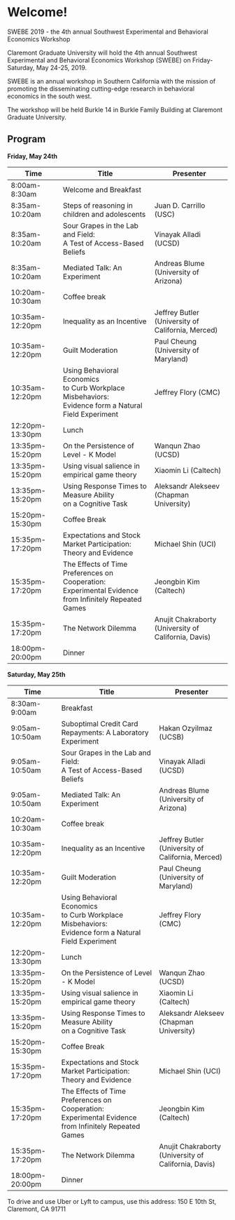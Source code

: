 # Welcome!

SWEBE 2019 - the 4th annual Southwest Experimental and Behavioral Economics Workshop

Claremont Graduate University will hold the 4th annual Southwest Experimental and Behavioral Economics Workshop (SWEBE) on Friday-Saturday, May 24-25, 2019.

SWEBE is an annual workshop in Southern California with the mission of promoting the disseminating cutting-edge research in behavioral economics in the south west. 

The workshop will be held Burkle 14 in Burkle Family Building at Claremont Graduate University.

## Program

**Friday, May 24th** 

Time | Title | Presenter
-----|------|------
8:00am-8:30am | Welcome and Breakfast
8:35am-10:20am | Steps of reasoning in children and adolescents | Juan D. Carrillo (USC)
8:35am-10:20am | Sour Grapes in the Lab and Field: <br>A Test of Access-Based Beliefs | Vinayak Alladi (UCSD)
8:35am-10:20am | Mediated Talk: An Experiment | Andreas Blume (University of Arizona) 
10:20am-10:30am | Coffee break 
10:35am-12:20pm | Inequality as an Incentive | Jeffrey Butler <br> (University of California, Merced)
10:35am-12:20pm | Guilt Moderation | Paul Cheung <br>(University of Maryland)
10:35am-12:20pm | Using Behavioral Economics <br>to Curb Workplace Misbehaviors: <br>Evidence form a Natural Field Experiment | Jeffrey Flory (CMC)
12:20pm-13:30pm | Lunch
13:35pm-15:20pm | On the Persistence of Level - K Model | Wanqun Zhao (UCSD)
13:35pm-15:20pm | Using visual salience in empirical game theory | Xiaomin Li (Caltech)
13:35pm-15:20pm | Using Response Times to Measure Ability <br>on a Cognitive Task | Aleksandr Alekseev <br>(Chapman University)
15:20pm-15:30pm | Coffee Break 
15:35pm-17:20pm | Expectations and Stock Market Participation: <br>Theory and Evidence | Michael Shin (UCI)
15:35pm-17:20pm | The Effects of Time Preferences on Cooperation:<br>Experimental Evidence from Infinitely Repeated <br>Games | Jeongbin Kim (Caltech)
15:35pm-17:20pm | The Network Dilemma | Anujit Chakraborty <br>(University of California, Davis)
18:00pm-20:00pm | Dinner


**Saturday, May 25th** 

Time | Title | Presenter
-----|------|------
8:30am-9:00am | Breakfast
9:05am-10:50am | Suboptimal Credit Card Repayments: A Laboratory Experiment | Hakan Ozyilmaz (UCSB)
9:05am-10:50am | Sour Grapes in the Lab and Field: <br>A Test of Access-Based Beliefs | Vinayak Alladi (UCSD)
9:05am-10:50am | Mediated Talk: An Experiment | Andreas Blume (University of Arizona) 
10:20am-10:30am | Coffee break 
10:35am-12:20pm | Inequality as an Incentive | Jeffrey Butler <br> (University of California, Merced)
10:35am-12:20pm | Guilt Moderation | Paul Cheung <br>(University of Maryland)
10:35am-12:20pm | Using Behavioral Economics <br>to Curb Workplace Misbehaviors: <br>Evidence form a Natural Field Experiment | Jeffrey Flory (CMC)
12:20pm-13:30pm | Lunch
13:35pm-15:20pm | On the Persistence of Level - K Model | Wanqun Zhao (UCSD)
13:35pm-15:20pm | Using visual salience in empirical game theory | Xiaomin Li (Caltech)
13:35pm-15:20pm | Using Response Times to Measure Ability <br>on a Cognitive Task | Aleksandr Alekseev <br>(Chapman University)
15:20pm-15:30pm | Coffee Break 
15:35pm-17:20pm | Expectations and Stock Market Participation: <br>Theory and Evidence | Michael Shin (UCI)
15:35pm-17:20pm | The Effects of Time Preferences on Cooperation:<br>Experimental Evidence from Infinitely Repeated <br>Games | Jeongbin Kim (Caltech)
15:35pm-17:20pm | The Network Dilemma | Anujit Chakraborty <br>(University of California, Davis)
18:00pm-20:00pm | Dinner

To drive and use Uber or Lyft to campus, use this address: 150 E 10th St, Claremont, CA 91711
